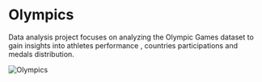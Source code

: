# Olympics
Data analysis project focuses on analyzing the Olympic Games dataset to gain insights into athletes performance , countries participations and medals distribution.

![Olympics](/Users/elhaiys/Downloads/pexels-pixabay-236937.jpg)

